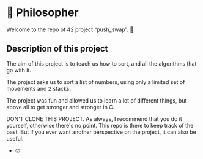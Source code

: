 # 🍝 Philosopher

Welcome to the repo of 42 project “push_swap”. 👋 

## Description of this project

The aim of this project is to teach us how to sort, and all the algorithms that go with it.

The project asks us to sort a list of numbers, using only a limited set of movements and 2 stacks.

The project was fun and allowed us to learn a lot of different things, but above all to get stronger and stronger in C.

DON'T CLONE THIS PROJECT. As always, I recommend that you do it yourself, otherwise there's no point. This repo is there to keep track of the past. But if you ever want another perspective on the project, it can also be useful.

- 🤓
